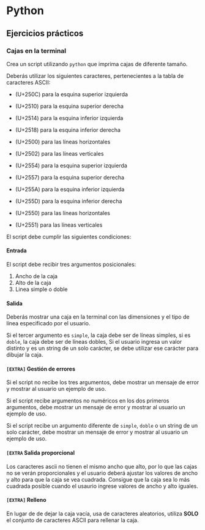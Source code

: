 # Python

## Ejercicios prácticos

### Cajas en la terminal

Crea un script utilizando `python` que imprima cajas de diferente tamaño.

Deberás utilizar los siguientes caracteres, pertenecientes a la tabla de caracteres ASCII:

- (U+250C) para la esquina superior izquierda
- (U+2510) para la esquina superior derecha
- (U+2514) para la esquina inferior izquierda
- (U+2518) para la esquina inferior derecha
- (U+2500) para las líneas horizontales
- (U+2502) para las líneas verticales

- (U+2554) para la esquina superior izquierda
- (U+2557) para la esquina superior derecha
- (U+255A) para la esquina inferior izquierda
- (U+255D) para la esquina inferior derecha
- (U+2550) para las líneas horizontales
- (U+2551) para las líneas verticales

El script debe cumplir las siguientes condiciones:

#### Entrada

El script debe recibir tres argumentos posicionales:

1. Ancho de la caja
2. Alto de la caja
3. Linea simple o doble

#### Salida

Deberás mostrar una caja en la terminal con las dimensiones y el tipo de línea especificado por el usuario.

Si el tercer argumento es `simple`, la caja debe ser de líneas simples, si es `doble`, la caja debe ser de líneas dobles, Si el usuario ingresa un valor distinto y es un string de un solo carácter, se debe utilizar ese carácter para dibujar la caja.

#### `[EXTRA]` Gestión de errores

Si el script no recibe los tres argumentos, debe mostrar un mensaje de error y mostrar al usuario un ejemplo de uso.

Si el script recibe argumentos no numéricos en los dos primeros argumentos, debe mostrar un mensaje de error y mostrar al usuario un ejemplo de uso.

Si el script recibe un argumento diferente de `simple`, `doble` o un string de un solo carácter, debe mostrar un mensaje de error y mostrar al usuario un ejemplo de uso.

#### `[EXTRA` Salida proporcional

Los caracteres ascii no tienen el mismo ancho que alto, por lo que las cajas no se verán proporcionales y el usuario deberá ajustar los valores de ancho y alto para que la caja se vea cuadrada. Consigue que la caja sea lo más cuadrada posible cuando el usaurio ingrese valores de ancho y alto iguales.

#### `[EXTRA]` Relleno

En lugar de de dejar la caja vacía, usa de caracteres aleatorios, utiliza **SOLO** el conjunto de caracteres ASCII para rellenar la caja.

